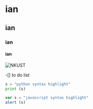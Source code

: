 # ian
## ian
### ian
#### ian

![NKUST](nkust.jpg "高科大")

-[] to do list

```python
s = "python syntax highlight"
print (s)
```
```javascript
var s = "javascript syntax highlight"
alert (s)
```
